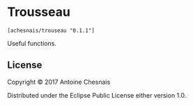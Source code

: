 # Trousseau

`[achesnais/trouseau "0.1.1"]`

Useful functions.

## License

Copyright © 2017 Antoine Chesnais

Distributed under the Eclipse Public License either version 1.0.